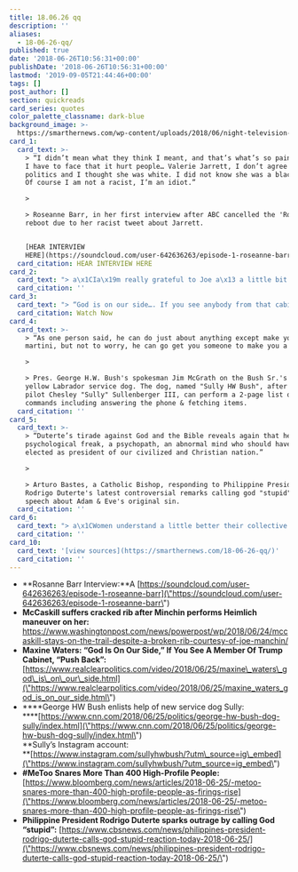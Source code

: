 ```yaml
---
title: 18.06.26 qq
description: ''
aliases:
  - 18-06-26-qq/
published: true
date: '2018-06-26T10:56:31+00:00'
publishDate: '2018-06-26T10:56:31+00:00'
lastmod: '2019-09-05T21:44:46+00:00'
tags: []
post_author: []
section: quickreads
card_series: quotes
color_palette_classname: dark-blue
background_image: >-
  https://smarthernews.com/wp-content/uploads/2018/06/night-television-tv-theme-machines.jpg
card_1:
  card_text: >-
    > “I didn’t mean what they think I meant, and that’s what’s so painful, but
    I have to face that it hurt people… Valerie Jarrett, I don’t agree with her
    politics and I thought she was white. I did not know she was a black woman…
    Of course I am not a racist, I’m an idiot.”

    > 

    > Roseanne Barr, in her first interview after ABC cancelled the 'Roseanne'
    reboot due to her racist tweet about Jarrett.


    [HEAR INTERVIEW
    HERE](https://soundcloud.com/user-642636263/episode-1-roseanne-barr)
  card_citation: HEAR INTERVIEW HERE
card_2:
  card_text: "> a\x1CIa\x19m really grateful to Joe a\x13 a little bit of a sore rib for a couple of weeks is no big deal.”\n> \n> Senator Claire McCaskill (D-MO) joked she was avoiding hugs after fellow Senator Joe Manchin (D-WV) broke a rib while saving her with the Heimlich maneuver while she was choking. Manchin & McCaskill are seen as 2 of the most vulnerable Sen Dems up for reelection this year, after Pres. Trump won both states by a landslide."
  card_citation: ''
card_3:
  card_text: "> “God is on our side…. If you see anybody from that cabinet in a restaurant, in a department store, at a gasoline station, you get out … you push back on them, and you tell them theya\x19re not welcome anymore, anywhere.a\x1D\n> \n> Rep. Maxine Waters (D-CA) during a speech at a \"Keep Families Together\" rally, calling on the crowd to confront Trump administration officials over the \"zero-tolerance\" immigration policy.\n\n[Watch Now](https://www.youtube.com/embed/-1Fu3g1MGHY?enablejsapi=1&autoplay=1&rel=0)"
  card_citation: Watch Now
card_4:
  card_text: >-
    > “As one person said, he can do just about anything except make you a
    martini, but not to worry, he can go get you someone to make you a martini!”

    > 

    > Pres. George H.W. Bush's spokesman Jim McGrath on the Bush Sr.'s new
    yellow Labrador service dog. The dog, named "Sully HW Bush", after hero
    pilot Chesley "Sully" Sullenberger III, can perform a 2-page list of
    commands including answering the phone & fetching items.
  card_citation: ''
card_5:
  card_text: >-
    > “Duterte’s tirade against God and the Bible reveals again that he is a
    psychological freak, a psychopath, an abnormal mind who should have not been
    elected as president of our civilized and Christian nation.”

    > 

    > Arturo Bastes, a Catholic Bishop, responding to Philippine President
    Rodrigo Duterte's latest controversial remarks calling god "stupid" in a
    speech about Adam & Eve's original sin.
  card_citation: ''
card_6:
  card_text: "> a\x1CWomen understand a little better their collective power, and theya\x19re using it.a\x1D\n> \n> Davia Temin, President & CEO of Temin & Co, a crisis management firm. According to her firm's research, at least 407 high-profile men (& 7 women) have been outed by the #MeToo Movement and accused of sexual harassment or similar behavior during the past 18 months."
  card_citation: ''
card_10:
  card_text: '[view sources](https://smarthernews.com/18-06-26-qq/)'
  card_citation: ''
---
```

*   **Rosanne Barr Interview:**A [https://soundcloud.com/user-642636263/episode-1-roseanne-barr](\"https://soundcloud.com/user-642636263/episode-1-roseanne-barr\")
*   **McCaskill suffers cracked rib after Minchin performs Heimlich maneuver on her:**  
    https://www.washingtonpost.com/news/powerpost/wp/2018/06/24/mccaskill-stays-on-the-trail-despite-a-broken-rib-courtesy-of-joe-manchin/
*   **Maxine Waters: “God Is On Our Side,” If You See A Member Of Trump Cabinet, “Push Back”:** [https://www.realclearpolitics.com/video/2018/06/25/maxine\_waters\_god\_is\_on\_our\_side.html](\"https://www.realclearpolitics.com/video/2018/06/25/maxine_waters_god_is_on_our_side.html\")
*   ****George HW Bush enlists help of new service dog Sully:  
    ****[https://www.cnn.com/2018/06/25/politics/george-hw-bush-dog-sully/index.html](\"https://www.cnn.com/2018/06/25/politics/george-hw-bush-dog-sully/index.html\")  
    **Sully’s Instagram account:  
    **[https://www.instagram.com/sullyhwbush/?utm\_source=ig\_embed](\"https://www.instagram.com/sullyhwbush/?utm_source=ig_embed\")
*   **#MeToo Snares More Than 400 High-Profile People:** [https://www.bloomberg.com/news/articles/2018-06-25/-metoo-snares-more-than-400-high-profile-people-as-firings-rise](\"https://www.bloomberg.com/news/articles/2018-06-25/-metoo-snares-more-than-400-high-profile-people-as-firings-rise\")
*   **Philippine President Rodrigo Duterte sparks outrage by calling God “stupid”:** [https://www.cbsnews.com/news/philippines-president-rodrigo-duterte-calls-god-stupid-reaction-today-2018-06-25/](\"https://www.cbsnews.com/news/philippines-president-rodrigo-duterte-calls-god-stupid-reaction-today-2018-06-25/\")